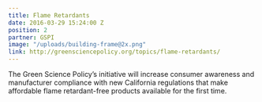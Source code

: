 ```yaml
---
title: Flame Retardants
date: 2016-03-29 15:24:00 Z
position: 2
partner: GSPI
image: "/uploads/building-frame@2x.png"
link: http://greensciencepolicy.org/topics/flame-retardants/
---
```


The Green Science Policy’s initiative will increase consumer awareness and manufacturer compliance with new California regulations that make affordable flame retardant-free products available for the first time.